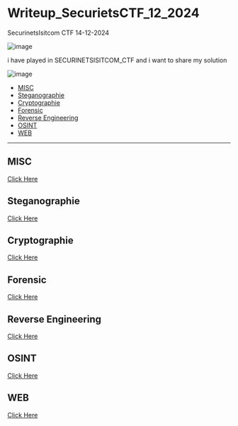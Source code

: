 # Writeup_SecurietsCTF_12_2024
SecurinetsIsitcom CTF 14-12-2024

![image](https://github.com/user-attachments/assets/d65696ec-bf97-418d-8c32-13e176c8fbf6)

i have played in SECURINETSISITCOM_CTF and i want to share my solution

![image](https://github.com/user-attachments/assets/d16549fa-4fb3-492e-b01e-735a763834e0)

- [MISC](#misc)
- [Steganographie](#steganographie)
- [Cryptographie](#cryptographie)
- [Forensic](#forensic)
- [Reverse Engineering](#reverse-engineering)
- [OSINT](#osint)
- [WEB](#web)

---
## MISC
[Click Here](MISC.md)
## Steganographie
[Click Here](Steganography/Steg.md)
## Cryptographie
[Click Here](Cryptographie.md)
## Forensic
[Click Here](Forensic.md)
## Reverse Engineering
[Click Here](Reverse_Engineering.md)
## OSINT
[Click Here](OSINT.md)
## WEB
[Click Here](WEB.md)

